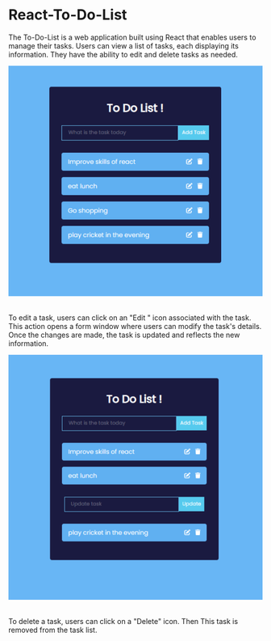 # React-To-Do-List
The To-Do-List is a web application built using React that enables users to manage their tasks. Users can view a list of tasks, each displaying its information. They have the ability to edit and delete tasks as needed.<br>


<center><img src="https://github.com/AshanIndrajith/React-To-Do-List/blob/main/image.png"></center> <br>


To edit a task, users can click on an "Edit "  icon associated with the task. This action opens a form window where users can modify the task's details. Once the changes are made, the task is updated and reflects the new information.<br>

<center><img src="https://github.com/AshanIndrajith/React-To-Do-List/blob/main/update.png"></center> <br>

To delete a task, users can click on a "Delete" icon. Then This task is removed from the task list.


